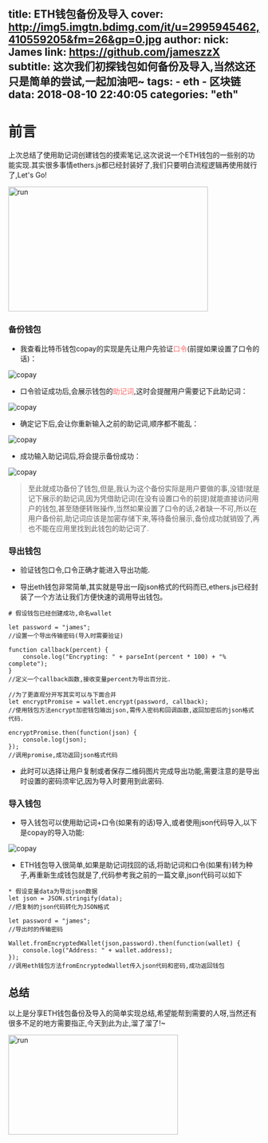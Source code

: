 title: ETH钱包备份及导入
cover: http://img5.imgtn.bdimg.com/it/u=2995945462,410559205&fm=26&gp=0.jpg
author: 
  nick: James
  link: https://github.com/jameszzX
subtitle: 这次我们初探钱包如何备份及导入,当然这还只是简单的尝试,一起加油吧~
tags:
     - eth
     - 区块链
data: 2018-08-10 22:40:05
categories: "eth"
---
前言
===
上次总结了使用助记词创建钱包的摸索笔记,这次说说一个ETH钱包的一些别的功能实现.其实很多事情ethers.js都已经封装好了,我们只要明白流程逻辑再使用就行了,Let's Go!

<img src="https://timgsa.baidu.com/timg?image&quality=80&size=b9999_10000&sec=1531309201614&di=986e2dc27aec0d74e9cc2447da47741c&imgtype=0&src=http%3A%2F%2F5b0988e595225.cdn.sohucs.com%2Fimages%2F20171025%2Fd7507a4209cc4d8383d68e5eca743d2b.gif" width = "400" height = "250" alt="run"/>

### 备份钱包
* 我查看比特币钱包copay的实现是先让用户先验证<span style="color:#FF6666;">口令</span>(前提如果设置了口令的话)：

![copay](http://p8i3gdhi6.bkt.clouddn.com/ethBackup-1.jpg)

* 口令验证成功后,会展示钱包的<span style="color:#FF6666;">助记词</span>,这时会提醒用户需要记下此助记词：

![copay](http://p8i3gdhi6.bkt.clouddn.com/ethBackup-2.jpg)

* 确定记下后,会让你重新输入之前的助记词,顺序都不能乱：

![copay](http://p8i3gdhi6.bkt.clouddn.com/ethBackup-3.jpg)

* 成功输入助记词后,将会提示备份成功：

![copay](http://p8i3gdhi6.bkt.clouddn.com/ethBackup-4.jpg)

>至此就成功备份了钱包,但是,我认为这个备份实际是用户要做的事,没错!就是记下展示的助记词,因为凭借助记词(在没有设置口令的前提)就能直接访问用户的钱包,甚至随便转账操作,当然如果设置了口令的话,2者缺一不可,所以在用户备份前,助记词应该是加密存储下来,等待备份展示,备份成功就销毁了,再也不能在应用里找到此钱包的助记词了.

### 导出钱包
* 验证钱包口令,口令正确才能进入导出功能.

* 导出eth钱包非常简单,其实就是导出一段json格式的代码而已,ethers.js已经封装了一个方法让我们方便快速的调用导出钱包。

```
# 假设钱包已经创建成功,命名wallet

let password = "james";
//设置一个导出传输密码(导入时需要验证)

function callback(percent) {
    console.log("Encrypting: " + parseInt(percent * 100) + "% complete");
}
//定义一个callback函数,接收变量percent为导出百分比.

//为了更直观分开写其实可以与下面合并
let encryptPromise = wallet.encrypt(password, callback);
//使用钱包方法encrypt加密钱包输出json,需传入密码和回调函数,返回加密后的json格式代码.

encryptPromise.then(function(json) {
    console.log(json);
});
//调用promise,成功返回json格式代码
```
* 此时可以选择让用户复制或者保存二维码图片完成导出功能,需要注意的是导出时设置的密码须牢记,因为导入时要用到此密码.

### 导入钱包
* 导入钱包可以使用助记词+口令(如果有的话)导入,或者使用json代码导入,以下是copay的导入功能:

![copay](http://p8i3gdhi6.bkt.clouddn.com/ethBackup5.jpg)

* ETH钱包导入很简单,如果是助记词找回的话,将助记词和口令(如果有)转为种子,再重新生成钱包就是了,代码参考我之前的一篇文章,json代码可以如下
```
* 假设变量data为导出json数据
let json = JSON.stringify(data);
//把复制的json代码转化为JSON格式

let password = "james";
//导出时的传输密码

Wallet.fromEncryptedWallet(json,password).then(function(wallet) {
    console.log("Address: " + wallet.address);
});
//调用eth钱包方法fromEncryptedWallet传入json代码和密码,成功返回钱包
```

总结
---
以上是分享ETH钱包备份及导入的简单实现总结,希望能帮到需要的人呀,当然还有很多不足的地方需要指正,今天到此为止,溜了溜了!~

<img src="https://timgsa.baidu.com/timg?image&quality=80&size=b9999_10000&sec=1531460155157&di=52fa01da43e7f217056cafac530c9389&imgtype=0&src=http%3A%2F%2Fn.sinaimg.cn%2Fsinacn%2Fw640h399%2F20180203%2F48bc-fyrcsrx3516446.gif" width = "340" height = "200" alt="run"/>